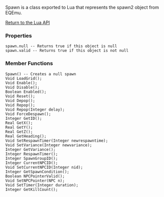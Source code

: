 Spawn is a class exported to Lua that represents the spawn2 object from EQEmu.

[Return to the Lua API](Lua-API)

### Properties
```
spawn.null -- Returns true if this object is null
spawn.valid -- Returns true if this object is not null
```

### Member Functions
```
Spawn() -- Creates a null spawn
Void LoadGrid();
Void Enable();
Void Disable();
Boolean Enabled();
Void Reset();
Void Depop();
Void Repop();
Void Repop(Integer delay);
Void ForceDespawn();
Integer GetID();
Real GetX();
Real GetY();
Real GetZ();
Real GetHeading();
Void SetRespawnTimer(Integer newrespawntime);
Void SetVariance(Integer newvariance);
Integer GetVariance();
Integer RespawnTimer();
Integer SpawnGroupID();
Integer CurrentNPCID();
Void SetCurrentNPCID(Integer nid);
Integer GetSpawnCondition();
Boolean NPCPointerValid();
Void SetNPCPointer(NPC n);
Void SetTimer(Integer duration);
Integer GetKillCount();
```